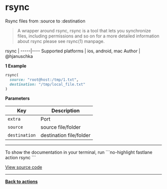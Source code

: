 # rsync


Rsync files from :source to :destination




> A wrapper around rsync, rsync is a tool that lets you synchronize files, including permissions and so on for a more detailed information about rsync please see rsync(1) manpage.


rsync |
-----|----
Supported platforms | ios, android, mac
Author | @hjanuschka



**1 Example**

```ruby
rsync(
  source: "root@host:/tmp/1.txt",
  destination: "/tmp/local_file.txt"
)
```





**Parameters**

Key | Description
----|------------
  `extra` | Port
  `source` | source file/folder
  `destination` | destination file/folder




<hr />
To show the documentation in your terminal, run
```no-highlight
fastlane action rsync
```

<a href="https://github.com/fastlane/fastlane/blob/master/fastlane/lib/fastlane/actions/rsync.rb" target="_blank">View source code</a>

<hr />

<a href="/actions"><b>Back to actions</b></a>
